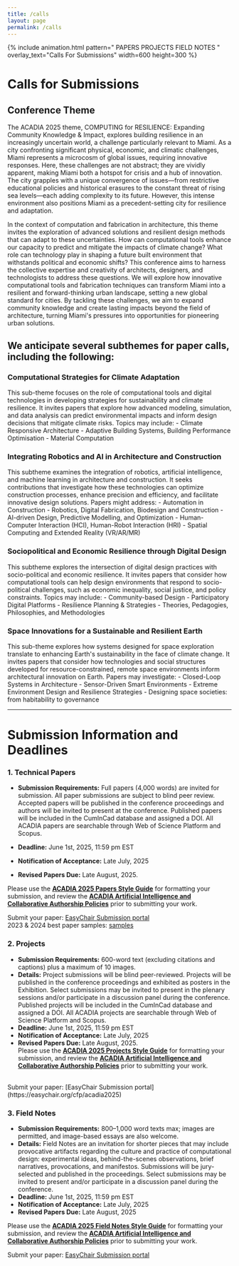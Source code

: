 ```yaml
---
title: /calls
layout: page
permalink: /calls
---
```

{% include animation.html pattern="  PAPERS PROJECTS FIELD NOTES  " overlay_text="Calls For Submissions" width=600 height=300 %}
# Calls for Submissions

## Conference Theme

The ACADIA 2025 theme, COMPUTING for RESILIENCE: Expanding Community Knowledge & Impact, explores building resilience in an increasingly uncertain world, a challenge particularly relevant to Miami. As a city confronting significant physical, economic, and climatic challenges, Miami represents a microcosm of global issues, requiring innovative responses. Here, these challenges are not abstract; they are vividly apparent, making Miami both a hotspot for crisis and a hub of innovation. The city grapples with a unique convergence of issues—from restrictive educational policies and historical erasures to the constant threat of rising sea levels—each adding complexity to its future. However, this intense environment also positions Miami as a precedent-setting city for resilience and adaptation.

In the context of computation and fabrication in architecture, this theme invites the exploration of advanced solutions and resilient design methods that can adapt to these uncertainties. How can computational tools enhance our capacity to predict and mitigate the impacts of climate change? What role can technology play in shaping a future built environment that withstands political and economic shifts? This conference aims to harness the collective expertise and creativity of architects, designers, and technologists to address these questions. We will explore how innovative computational tools and fabrication techniques can transform Miami into a resilient and forward-thinking urban landscape, setting a new global standard for cities. By tackling these challenges, we aim to expand community knowledge and create lasting impacts beyond the field of architecture, turning Miami's pressures into opportunities for pioneering urban solutions.

## We anticipate several subthemes for paper calls, including the following:

### Computational Strategies for Climate Adaptation
This sub-theme focuses on the role of computational tools and digital technologies in developing strategies for sustainability and climate resilience. It invites papers that explore how advanced modeling, simulation, and data analysis can predict environmental impacts and inform design decisions that mitigate climate risks. Topics may include:
    - Climate Responsive Architecture
    - Adaptive Building Systems, Building Performance Optimisation
    - Material Computation


### Integrating Robotics and AI in Architecture and Construction
This subtheme examines the integration of robotics, artificial intelligence, and machine learning in architecture and construction. It seeks contributions that investigate how these technologies can optimize construction processes, enhance precision and efficiency, and facilitate innovative design solutions. Papers might address:
    - Automation in Construction
    - Robotics, Digital Fabrication, Biodesign and Construction
    - AI-driven Design, Predictive Modelling, and Optimization
    - Human-Computer Interaction (HCI), Human-Robot Interaction (HRI)
    - Spatial Computing and Extended Reality (VR/AR/MR)


### Sociopolitical and Economic Resilience through Digital Design
This subtheme explores the intersection of digital design practices with socio-political and economic resilience. It invites papers that consider how computational tools can help design environments that respond to socio-political challenges, such as economic inequality, social justice, and policy constraints. Topics may include:
    - Community-based Design
    - Participatory Digital Platforms
    - Resilience Planning & Strategies 
    - Theories, Pedagogies, Philosophies, and Methodologies


### Space Innovations for a Sustainable and Resilient Earth
This sub-theme explores how systems designed for space exploration translate to enhancing Earth's sustainability in the face of climate change. It invites papers that consider how technologies and social structures developed for resource-constrained, remote space environments inform architectural innovation on Earth. Papers may investigate:
    - Closed-Loop Systems in Architecture 
    - Sensor-Driven Smart Environments
    - Extreme Environment Design and Resilience Strategies
    - Designing space societies: from habitability to governance

---

# Submission Information and Deadlines

### 1. Technical Papers
- **Submission Requirements:** Full papers (4,000 words) are invited for submission. All paper submissions are subject to blind peer review. Accepted papers will be published in the conference proceedings and authors will be invited to present at the conference. Published papers will be included in the CumInCad database and assigned a DOI. All ACADIA papers are searchable through Web of Science Platform and Scopus.  

- **Deadline:** June 1st, 2025, 11:59 pm EST  
- **Notification of Acceptance:** Late July, 2025  
- **Revised Papers Due:** Late August, 2025.  


Please use the **[ACADIA 2025 Papers Style Guide](https://drive.google.com/file/d/1B277AYj8Y3dzS7C-DLrLJjvBGj56W_EX/view?usp=sharing)** for formatting your submission, and review the  **[ACADIA Artificial Intelligence and Collaborative Authorship Policies](https://drive.google.com/file/d/15t4pV47Uwx6neLycOhrzjoSYA8n3URZD/view?usp=sharing)** prior to submitting your work.
  
Submit your paper: [EasyChair Submission portal](https://easychair.org/cfp/acadia2025)  
2023 & 2024 best paper samples:  [samples](/samplepublications)  
  
### 2. Projects  
- **Submission Requirements:** 600-word text (excluding citations and captions) plus a maximum of 10 images.  
- **Details:** Project submissions will be blind peer-reviewed. Projects will be published in the conference proceedings and exhibited as posters in the Exhibition. Select submissions may be invited to present in the plenary sessions and/or participate in a discussion panel during the conference. Published projects will be included in the CumInCad database and assigned a DOI. All ACADIA projects are searchable through Web of Science Platform and Scopus.  
- **Deadline:** June 1st, 2025, 11:59 pm EST  
- **Notification of Acceptance:** Late July, 2025  
- **Revised Papers Due:** Late August, 2025.  
Please use the **[ACADIA 2025 Projects Style Guide](https://drive.google.com/file/d/1B277AYj8Y3dzS7C-DLrLJjvBGj56W_EX/view?usp=sharing)** for formatting your submission, and review the **[ACADIA Artificial Intelligence and Collaborative Authorship Policies](https://drive.google.com/file/d/15t4pV47Uwx6neLycOhrzjoSYA8n3URZD/view?usp=sharing)** prior to submitting your work.  
<br>
Submit your paper: [EasyChair Submission portal](https://easychair.org/cfp/acadia2025)  
  
### 3. Field Notes
- **Submission Requirements:** 800–1,000 word texts max; images are permitted, and image-based essays are also welcome.  
- **Details:** Field Notes are an invitation for shorter pieces that may include provocative artifacts regarding the culture and practice of computational design: experimental ideas, behind-the-scenes observations, brief narratives, provocations, and manifestos. Submissions will be jury-selected and published in the proceedings. Select submissions may be invited to present and/or participate in a discussion panel during the conference.    
- **Deadline:** June 1st, 2025, 11:59 pm EST  
- **Notification of Acceptance:** Late July, 2025  
- **Revised Papers Due:** Late August, 2025  
  
Please use the **[ACADIA 2025 Field Notes Style Guide](https://drive.google.com/file/d/1B277AYj8Y3dzS7C-DLrLJjvBGj56W_EX/view?usp=sharing)** for formatting your submission, and review the  **[ACADIA Artificial Intelligence and Collaborative Authorship Policies](https://drive.google.com/file/d/15t4pV47Uwx6neLycOhrzjoSYA8n3URZD/view?usp=sharing)** prior to submitting your work.
  
Submit your paper: [EasyChair Submission portal](https://easychair.org/cfp/acadia2025)  
  